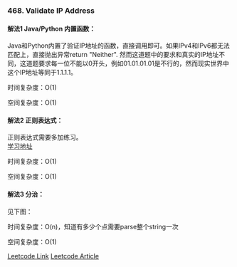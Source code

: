### 468. Validate IP Address  
  
#### 解法1 Java/Python 内置函数：
  
Java和Python内置了验证IP地址的函数，直接调用即可。如果IPv4和IPv6都无法匹配上，直接抛出异常return "Neither". 然而这道题中的要求和真实的IP地址不同，这道题要求每一位不能以0开头，例如01.01.01.01是不行的，然而现实世界中这个IP地址等同于1.1.1.1。
  
时间复杂度：O(1)  

空间复杂度：O(1)  
  
#### 解法2 正则表达式：  
正则表达式需要多加练习。  
[学习地址](https://github.com/ziishaned/learn-regex/blob/master/translations/README-cn.md)  
  
时间复杂度：O(1)  

空间复杂度：O(1)  
  
#### 解法3 分治：  
见下图：  
  
  
时间复杂度：O(n)，知道有多少个点需要parse整个string一次  

空间复杂度：O(1)  
  
[Leetcode Link](https://leetcode.com/problems/validate-ip-address/)
[Leetcode Article](https://leetcode.com/articles/validate-ip-address/)